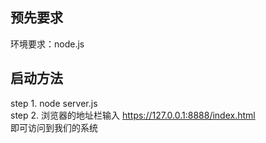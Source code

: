 
## 预先要求
环境要求：node.js
## 启动方法
step 1. node server.js  
step 2. 浏览器的地址栏输入 https://127.0.0.1:8888/index.html    
即可访问到我们的系统  
